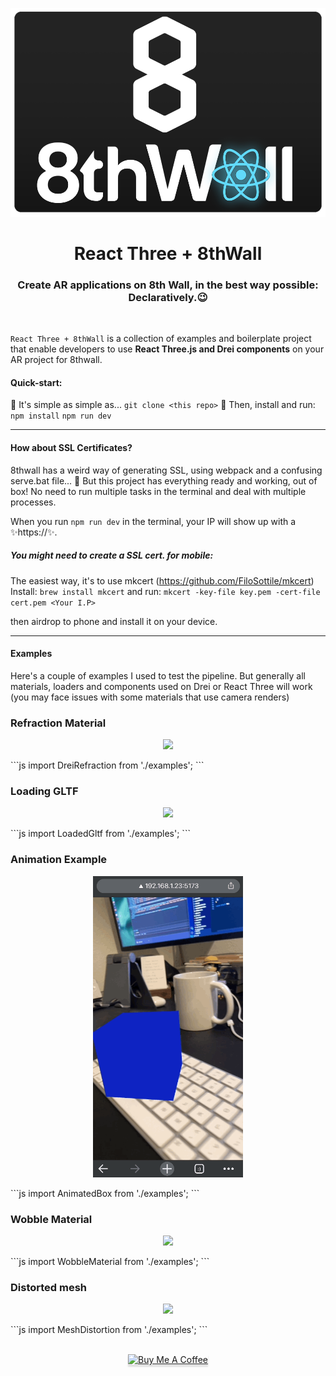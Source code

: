 <p align="center">
  <img src="doc-images/logo.png" width="540" />
</p>
<h1 align="center">React Three + 8thWall</h1>
<h3 align="center">Create AR applications on 8th Wall, in the best way possible: Declaratively.😉</h3>

<br>

`React Three + 8thWall` is a collection of examples and boilerplate project that enable developers to use <b>React Three.js and Drei components</b> on your AR project for 8thwall.

#### Quick-start:

🤩 It's simple as simple as...
`git clone <this repo>`
🚀 Then, install and run:
`npm install`
`npm run dev`

---

#### How about SSL Certificates?

8thwall has a weird way of generating SSL, using webpack and a confusing serve.bat file... 🤢
But this project has everything ready and working, out of box! No need to run multiple tasks in the terminal and deal with multiple processes.

When you run `npm run dev` in the terminal, your IP will show up with a ✨https://✨.

##### You might need to create a SSL cert. for mobile:

The easiest way, it's to use mkcert (https://github.com/FiloSottile/mkcert)
Install:
`brew install mkcert`
and run:
`mkcert -key-file key.pem -cert-file cert.pem <Your I.P>`

then airdrop to phone and install it on your device.

---

#### Examples

Here's a couple of examples I used to test the pipeline. But generally all materials, loaders and components used on Drei or React Three will work (you may face issues with some materials that use camera renders)

### Refraction Material

<p align="center">
  <img src="doc-images/refraction.gif" width="240" />
</p>
```js
import DreiRefraction from './examples';
<DreiRefraction/>
```

### Loading GLTF

<p align="center">
  <img src="doc-images/gltf.gif" width="240" />
</p>
```js
import LoadedGltf from './examples';
<LoadedGltf/>
```

### Animation Example

<p align="center">
  <img src="doc-images/animation.gif" width="240" />
</p>
```js
import AnimatedBox from './examples';
<AnimatedBox/>
```

### Wobble Material

<p align="center">
  <img src="doc-images/wooble.gif" width="240" />
</p>
```js
import WobbleMaterial from './examples';
<WobbleMaterial/>
```

### Distorted mesh

<p align="center">
  <img src="doc-images/distorted.gif" width="240" />
</p>
```js
import MeshDistortion from './examples';
<MeshDistortion/>
```

<p align="center">
<br/>
<a href="https://www.buymeacoffee.com/vettorazi" target="_blank"><img src="https://www.buymeacoffee.com/assets/img/custom_images/orange_img.png" alt="Buy Me A Coffee" style="height: 41px !important;width: 174px !important;box-shadow: 0px 3px 2px 0px rgba(190, 190, 190, 0.5) !important;-webkit-box-shadow: 0px 3px 2px 0px rgba(190, 190, 190, 0.5) !important;" ></a>
</p>
